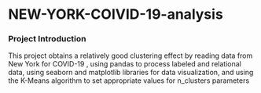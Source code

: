 # NEW-YORK-COIVID-19-analysis

### Project Introduction
This project obtains a relatively good clustering effect by reading data from New York for COVID-19 , using pandas to process labeled and relational data, using seaborn and matplotlib libraries for data visualization, and using the K-Means algorithm to set appropriate values for n_clusters parameters

###

        
